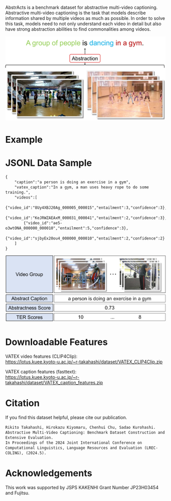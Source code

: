 AbstrActs is a benchmark dataset for abstractive multi-video captioning.
Abstractive multi-video captioning is the task that models describe information shared by multiple videos as much as possible.
In order to solve this task, models need to not only understand each video in detail but also have strong abstraction abilities to find commonalities among videos.


![task example](assets/task_example.jpg)

# Example

# JSONL Data Sample
```
{
    "caption":"a person is doing an exercise in a gym",
    "vatex_caption":"In a gym, a man uses heavy rope to do some training.",
    "videos":[
        {"video_id":"8Uy4XBJ20Ag_000005_000015","entailment":3,"confidence":3},
        {"video_id":"KeJRWZAEAxM_000031_000041","entailment":2,"confidence":3},
        {"video_id":"ae5-o3wtONA_000000_000010","entailment":5,"confidence":3},
        {"video_id":"sjbyEx20ou4_000000_000010","entailment":2,"confidence":2}
    ]
}
```
![Data Sample](assets/data_sample.jpg)

# Downloadable Features
VATEX video features (CLIP4Clip):  
https://lotus.kuee.kyoto-u.ac.jp/~r-takahashi/dataset/VATEX_CLIP4Clip.zip

VATEX caption features (fasttext):  
https://lotus.kuee.kyoto-u.ac.jp/~r-takahashi/dataset/VATEX_caption_features.zip

# Citation
If you find this dataset helpful, please cite our publication.

```
Rikito Takahashi, Hirokazu Kiyomaru, Chenhui Chu, Sadao Kurohashi.
Abstractive Multi-Video Captioning: Benchmark Dataset Construction and Extensive Evaluation.
In Proceedings of the 2024 Joint International Conference on Computational Linguistics, Language Resources and Evaluation (LREC-COLING), (2024.5).
```

# Acknowledgements
This work was supported by JSPS KAKENHI Grant Number JP23H03454 and Fujitsu.
